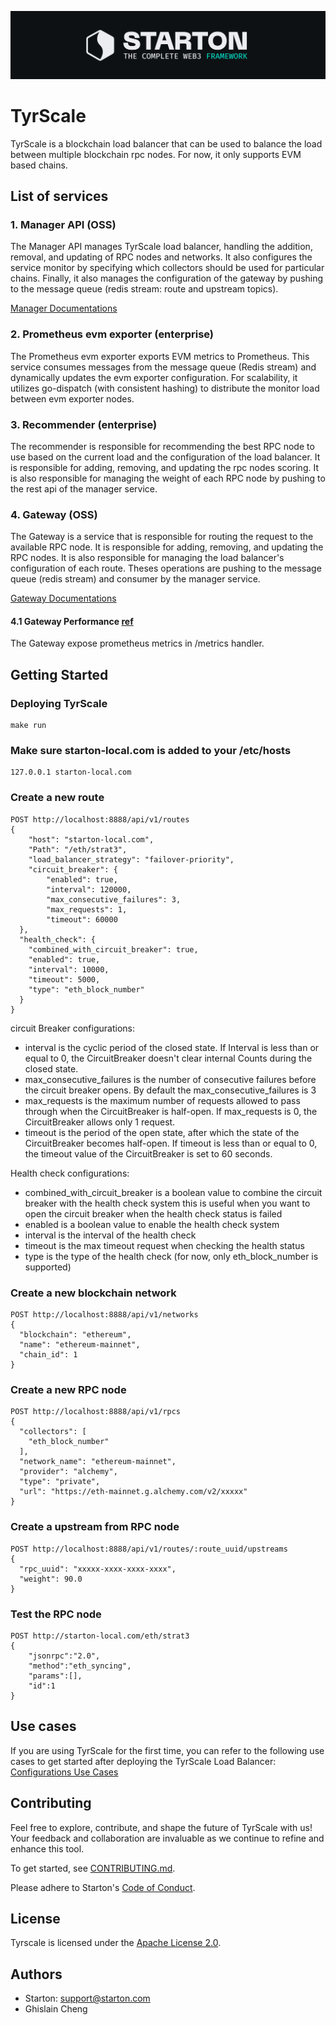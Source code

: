 ![Starton Banner](https://github.com/starton-io/.github/blob/master/github-banner.jpg?raw=true)


# TyrScale

TyrScale is a blockchain load balancer that can be used to balance the load between multiple blockchain rpc nodes. For now, it only supports EVM based chains. 


## List of services

### 1. Manager API (OSS)

The Manager API manages TyrScale load balancer, handling the addition, removal, and updating of RPC nodes and networks. It also configures the service monitor by specifying which collectors should be used for particular chains. Finally, it also manages the configuration of the gateway by pushing to the message queue (redis stream: route and upstream topics).

[Manager Documentations](./docs/architectures/manager.md)


### 2. Prometheus evm exporter (enterprise)

The Prometheus evm exporter exports EVM metrics to Prometheus. This service consumes messages from the message queue (Redis stream) and dynamically updates the evm exporter configuration. For scalability, it utilizes go-dispatch (with consistent hashing) to distribute the monitor load between evm exporter nodes.

### 3. Recommender (enterprise)

The recommender is responsible for recommending the best RPC node to use based on the current load and the configuration of the load balancer. It is responsible for adding, removing, and updating the rpc nodes scoring. It is also responsible for managing the weight of each RPC node by pushing to the rest api of the manager service.

### 4. Gateway (OSS)

The Gateway is a service that is responsible for routing the request to the available RPC node. It is responsible for adding, removing, and updating the RPC nodes. It is also responsible for managing the load balancer's configuration of each route. Theses operations are pushing to the message queue (redis stream) and consumer by the manager service.

[Gateway Documentations](./docs/architectures/gateway.md)

#### 4.1 Gateway Performance [ref](./docs/monitoring/monitoring.md)

The Gateway expose prometheus metrics in /metrics handler.


## Getting Started

### Deploying TyrScale
```
make run
```

### Make sure starton-local.com is added to your /etc/hosts
```
127.0.0.1 starton-local.com
```

### Create a new route

```
POST http://localhost:8888/api/v1/routes
{
    "host": "starton-local.com",
    "Path": "/eth/strat3",
    "load_balancer_strategy": "failover-priority",
    "circuit_breaker": {
        "enabled": true,
        "interval": 120000,
        "max_consecutive_failures": 3,
        "max_requests": 1,
        "timeout": 60000
  },
  "health_check": {
    "combined_with_circuit_breaker": true,
    "enabled": true,
    "interval": 10000,
    "timeout": 5000,
    "type": "eth_block_number"
  }
}
```

circuit Breaker configurations:
- interval is the cyclic period of the closed state.  If Interval is less than or equal to 0, the CircuitBreaker doesn't clear internal Counts during the closed state.
- max_consecutive_failures is the number of consecutive failures before the circuit breaker opens. By default the max_consecutive_failures is 3
- max_requests is the maximum number of requests allowed to pass through when the CircuitBreaker is half-open. If max_requests is 0, the CircuitBreaker allows only 1 request.
- timeout is the period of the open state, after which the state of the CircuitBreaker becomes half-open. If timeout is less than or equal to 0, the timeout value of the CircuitBreaker is set to 60 seconds.

Health check configurations:
- combined_with_circuit_breaker is a boolean value to combine the circuit breaker with the health check system this is useful when you want to open the circuit breaker when the health check status is failed
- enabled is a boolean value to enable the health check system
- interval is the interval of the health check
- timeout is the max timeout request when checking the health status
- type is the type of the health check (for now, only eth_block_number is supported)

### Create a new blockchain network
```
POST http://localhost:8888/api/v1/networks
{
  "blockchain": "ethereum",
  "name": "ethereum-mainnet",
  "chain_id": 1
}
```

### Create a new RPC node
```
POST http://localhost:8888/api/v1/rpcs
{
  "collectors": [
    "eth_block_number"
  ],
  "network_name": "ethereum-mainnet",
  "provider": "alchemy",
  "type": "private",
  "url": "https://eth-mainnet.g.alchemy.com/v2/xxxxx"
}
```

### Create a upstream from RPC node
```
POST http://localhost:8888/api/v1/routes/:route_uuid/upstreams
{
  "rpc_uuid": "xxxxx-xxxx-xxxx-xxxx",
  "weight": 90.0
}
```

### Test the RPC node
```
POST http://starton-local.com/eth/strat3
{
	"jsonrpc":"2.0",
	"method":"eth_syncing",
	"params":[],
	"id":1
}
```

## Use cases

If you are using TyrScale for the first time, you can refer to the following use cases to get started after deploying the TyrScale Load Balancer:
[Configurations Use Cases](./docs/configurations/use-cases.md)


## Contributing

Feel free to explore, contribute, and shape the future of TyrScale with us! Your feedback and collaboration are invaluable as we continue to refine and enhance this tool.

To get started, see [CONTRIBUTING.md](./CONTRIBUTING.md).

Please adhere to Starton's [Code of Conduct](./CODE_OF_CONDUCT.md).


## License

Tyrscale is licensed under the [Apache License 2.0](./LICENSE.md).


## Authors

- Starton: [support@starton.com](mailto:support@starton.com)
- Ghislain Cheng